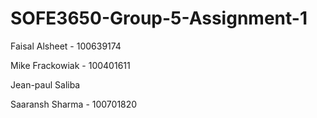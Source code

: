 # SOFE3650-Group-5-Assignment-1

Faisal Alsheet - 100639174

Mike Frackowiak - 100401611

Jean-paul Saliba

Saaransh Sharma - 100701820
